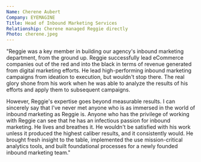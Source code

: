 ```yaml
---
Name: Cherene Aubert
Company: EYEMAGINE
Title: Head of Inbound Marketing Services
Relationship: Cherene managed Reggie directly
Photo: cherene.jpeg
---
```

"Reggie was a key member in building our agency's inbound marketing department, from the ground up. Reggie successfully lead eCommerce companies out of the red and into the black in terms of revenue generated from digital marketing efforts. He lead high-performing inbound marketing campaigns from ideation to execution, but wouldn't stop there. The real glory shone from his work when he was able to analyze the results of his efforts and apply them to subsequent campaigns.

However, Reggie's expertise goes beyond measurable results. I can sincerely say that I've never met anyone who is as immersed in the world of inbound marketing as Reggie is. Anyone who has the privilege of working with Reggie can see that he has an infectious passion for inbound marketing. He lives and breathes it. He wouldn't be satisfied with his work unless it produced the highest caliber results, and it consistently would. He brought fresh insight to the table, implemented the use mission-critical analytics tools, and built foundational processes for a newly founded inbound marketing team."